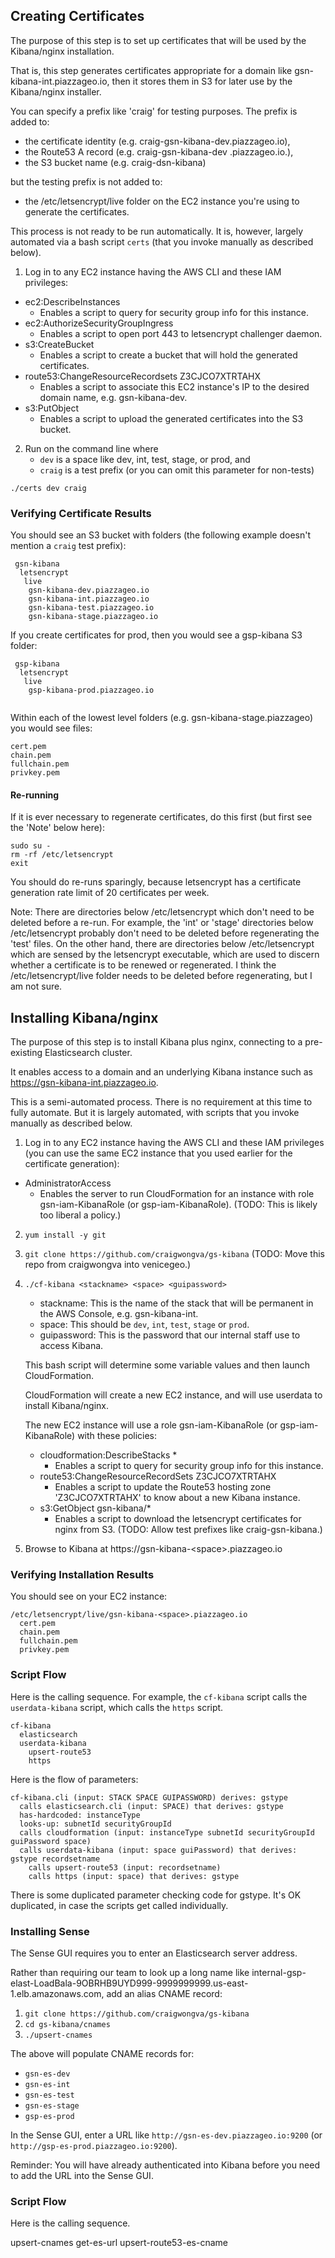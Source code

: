 ## Creating Certificates
The purpose of this step is to set up certificates that will be used by the Kibana/nginx installation.

That is, this step generates certificates appropriate for a domain like gsn-kibana-int.piazzageo.io,
then it stores them in S3 for later use by the Kibana/nginx installer.

You can specify a prefix like 'craig' for testing purposes. The prefix is added to:
* the certificate identity (e.g. craig-gsn-kibana-dev.piazzageo.io),
* the Route53 A record (e.g. craig-gsn-kibana-dev .piazzageo.io.),
* the S3 bucket name (e.g. craig-dsn-kibana)

but the testing prefix is not added to:   
* the /etc/letsencrypt/live folder on the EC2 instance you're using to generate the certificates.

This process is not ready to be run automatically. It is, however, largely automated via a bash script `certs` (that you invoke manually as described below).

1. Log in to any EC2 instance having the AWS CLI and these IAM privileges:
  * ec2:DescribeInstances 
    * Enables a script to query for security group info for this instance.
  * ec2:AuthorizeSecurityGroupIngress
    * Enables a script to open port 443 to letsencrypt challenger daemon.
  * s3:CreateBucket 
    * Enables a script to create a bucket that will hold the generated certificates.
  * route53:ChangeResourceRecordsets Z3CJCO7XTRTAHX 
    * Enables a script to associate this EC2 instance's IP to the desired domain name, e.g. gsn-kibana-dev. 
  * s3:PutObject 
    * Enables a script to upload the generated certificates into the S3 bucket.

2. Run on the command line where 
   * `dev` is a space like dev, int, test, stage, or prod, and   
   * `craig` is a test prefix (or you can omit this parameter for non-tests)
```
./certs dev craig
```

### Verifying Certificate Results
You should see an S3 bucket with folders (the following example doesn't mention a `craig` test prefix):
```
 gsn-kibana
  letsencrypt
   live
    gsn-kibana-dev.piazzageo.io
    gsn-kibana-int.piazzageo.io
    gsn-kibana-test.piazzageo.io
    gsn-kibana-stage.piazzageo.io
```

If you create certificates for prod, then you would see a gsp-kibana S3 folder:
```
 gsp-kibana
  letsencrypt
   live
    gsp-kibana-prod.piazzageo.io
 
```

Within each of the lowest level folders (e.g. gsn-kibana-stage.piazzageo) you would see files:
```
cert.pem
chain.pem
fullchain.pem
privkey.pem
```

#### Re-running
If it is ever necessary to regenerate certificates, do this first (but first see the 'Note' below here):
```
sudo su -
rm -rf /etc/letsencrypt
exit
```
You should do re-runs sparingly, because letsencrypt has a certificate generation rate limit of 20
certificates per week.

Note: There are directories below /etc/letsencrypt which don't need to be deleted before a re-run. 
For example, the 'int' or 'stage' directories below /etc/letsencrypt probably don't need to be deleted before regenerating the 'test' files. 
On the other hand, there are directories below /etc/letsencrypt which are sensed by the letsencrypt executable, which are used to discern whether a certificate is to be renewed or regenerated. I think the /etc/letsencrypt/live folder needs to be deleted before regenerating, but I am not sure.
 
## Installing Kibana/nginx
The purpose of this step is to install Kibana plus nginx, connecting to a pre-existing Elasticsearch cluster.

It enables access to a domain and an underlying Kibana instance such as https://gsn-kibana-int.piazzageo.io.

This is a semi-automated process.  There is no requirement at this time to fully automate. But it is largely automated, with scripts that you invoke manually as described below. 

1. Log in to any EC2 instance having the AWS CLI and these IAM privileges (you can use the same EC2 instance that you used earlier for the certificate generation):
  * AdministratorAccess
    * Enables the server to run CloudFormation for an instance with role gsn-iam-KibanaRole (or gsp-iam-KibanaRole).
(TODO: This is likely too liberal a policy.)
2. `yum install -y git`
3. `git clone https://github.com/craigwongva/gs-kibana`
(TODO: Move this repo from craigwongva into venicegeo.)
4. `./cf-kibana <stackname> <space> <guipassword>`

   * stackname: This is the name of the stack that will be permanent in the AWS Console, e.g. gsn-kibana-int.
   * space: This should be `dev`, `int`, `test`, `stage` or `prod`.
   * guipassword: This is the password that our internal staff use to access Kibana.
   
   This bash script will determine some variable values and then launch CloudFormation.

   CloudFormation will create a new EC2 instance, and will use userdata to install Kibana/nginx.

   The new EC2 instance will use a role gsn-iam-KibanaRole (or gsp-iam-KibanaRole) with
   these policies:
     * cloudformation:DescribeStacks * 
       * Enables a script to query for security group info for this instance.
     * route53:ChangeResourceRecordSets Z3CJCO7XTRTAHX
       * Enables a script to update the Route53 hosting zone 'Z3CJCO7XTRTAHX' to know about a new Kibana instance.
     * s3:GetObject gsn-kibana/\*
       * Enables a script to download the letsencrypt certificates for nginx from S3. (TODO: Allow test prefixes like craig-gsn-kibana.)

5. Browse to Kibana at https://gsn-kibana-\<space\>.piazzageo.io

### Verifying Installation Results

You should see on your EC2 instance:
```
/etc/letsencrypt/live/gsn-kibana-<space>.piazzageo.io
  cert.pem
  chain.pem
  fullchain.pem
  privkey.pem
```

### Script Flow
Here is the calling sequence. For example, the `cf-kibana` script calls the `userdata-kibana` script, which calls the `https` script.
```
cf-kibana
  elasticsearch
  userdata-kibana
    upsert-route53
    https
```

Here is the flow of parameters:
```
cf-kibana.cli (input: STACK SPACE GUIPASSWORD) derives: gstype
  calls elasticsearch.cli (input: SPACE) that derives: gstype
  has-hardcoded: instanceType
  looks-up: subnetId securityGroupId
  calls cloudformation (input: instanceType subnetId securityGroupId guiPassword space)
  calls userdata-kibana (input: space guiPassword) that derives: gstype recordsetname
    calls upsert-route53 (input: recordsetname)
    calls https (input: space) that derives: gstype
```
There is some duplicated parameter checking code for gstype. It's OK duplicated,
in case the scripts get called individually.

### Installing Sense
The Sense GUI requires you to enter an Elasticsearch server address.

Rather than requiring our team to look up a long name like
internal-gsp-elast-LoadBala-9OBRHB9UYD999-9999999999.us-east-1.elb.amazonaws.com,
add an alias CNAME record:

1. `git clone https://github.com/craigwongva/gs-kibana`
2. `cd gs-kibana/cnames`
3. `./upsert-cnames`

The above will populate CNAME records for:
* `gsn-es-dev`
* `gsn-es-int`
* `gsn-es-test`
* `gsn-es-stage`
* `gsp-es-prod`

In the Sense GUI, enter a URL like `http://gsn-es-dev.piazzageo.io:9200` (or `http://gsp-es-prod.piazzageo.io:9200`).

Reminder: You will have already authenticated into Kibana before you need to
add the URL into the Sense GUI.

### Script Flow
Here is the calling sequence.

upsert-cnames
  get-es-url
  upsert-route53-es-cname

